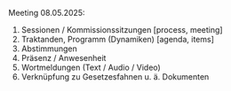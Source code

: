 Meeting 08.05.2025:

1. Sessionen / Kommissionssitzungen [process, meeting]
2. Traktanden, Programm (Dynamiken) [agenda, items]
3. Abstimmungen
4. Präsenz / Anwesenheit
5. Wortmeldungen (Text / Audio / Video) 
6. Verknüpfung zu Gesetzesfahnen u. ä. Dokumenten
